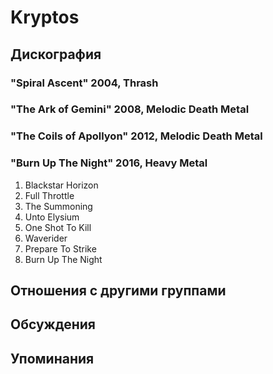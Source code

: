# Kryptos



## Дискография

### "Spiral Ascent" 2004, Thrash



### "The Ark of Gemini" 2008, Melodic Death Metal



### "The Coils of Apollyon" 2012, Melodic Death Metal



### "Burn Up The Night" 2016, Heavy Metal

1. Blackstar Horizon
2. Full Throttle
3. The Summoning
4. Unto Elysium
5. One Shot To Kill
6. Waverider
7. Prepare To Strike
8. Burn Up The Night


## Отношения с другими группами


## Обсуждения


## Упоминания

